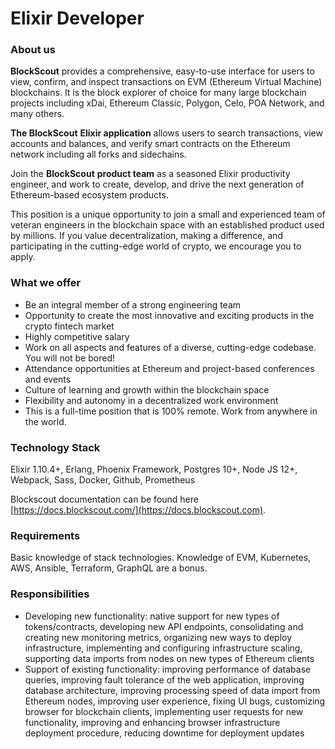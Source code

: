 # Elixir Developer

### About us

**BlockScout** provides a comprehensive, easy-to-use interface for users to view, confirm, and inspect transactions on EVM (Ethereum Virtual Machine) blockchains. It is the block explorer of choice for many large blockchain projects including xDai, Ethereum Classic, Polygon, Celo, POA Network, and many others.

**The BlockScout** **Elixir application** allows users to search transactions, view accounts and balances, and verify smart contracts on the Ethereum network including all forks and sidechains.

Join the **BlockScout** **product team** as a seasoned Elixir productivity engineer, and work to create, develop, and drive the next generation of Ethereum-based ecosystem products.

This position is a unique opportunity to join a small and experienced team of veteran engineers in the blockchain space with an established product used by millions. If you value decentralization, making a difference, and participating in the cutting-edge world of crypto, we encourage you to apply.

### What we offer&#x20;

* Be an integral member of a strong engineering team
* Opportunity to create the most innovative and exciting products in the crypto fintech market
* Highly competitive salary
* Work on all aspects and features of a diverse, cutting-edge codebase. You will not be bored!
* Attendance opportunities at Ethereum and project-based conferences and events
* Culture of learning and growth within the blockchain space
* Flexibility and autonomy in a decentralized work environment
* This is a full-time position that is 100% remote. Work from anywhere in the world.

### Technology Stack

Elixir 1.10.4+, Erlang, Phoenix Framework, Postgres 10+, Node JS 12+, Webpack, Sass, Docker, Github, Prometheus

Blockscout documentation can be found here [https://docs.blockscout.com/](https://docs.blockscout.com).

### Requirements

Basic knowledge of stack technologies. Knowledge of EVM, Kubernetes, AWS, Ansible, Terraform, GraphQL are a bonus.

### Responsibilities

* Developing new functionality: native support for new types of tokens/contracts, developing new API endpoints, consolidating and creating new monitoring metrics, organizing new ways to deploy infrastructure, implementing and configuring infrastructure scaling, supporting data imports from nodes on new types of Ethereum clients
* Support of existing functionality: improving performance of database queries, improving fault tolerance of the web application, improving database architecture, improving processing speed of data import from Ethereum nodes, improving user experience, fixing UI bugs, customizing browser for blockchain clients, implementing user requests for new functionality, improving and enhancing browser infrastructure deployment procedure, reducing downtime for deployment updates

###

